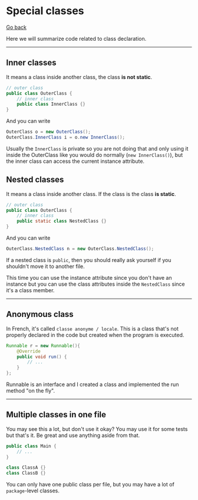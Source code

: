 # Special classes

[Go back](../../index.md#advanced)

Here we will summarize code related to class declaration.

<hr class="sr">

## Inner classes

It means a class inside another class, the class **is not static**.

```java
// outer class
public class OuterClass {
    // inner class
    public class InnerClass {}
}
```

And you can write

```java
OuterClass o = new OuterClass();
OuterClass.InnerClass i = o.new InnerClass();
```

Usually the `InnerClass` is private so you are not doing that and only using it inside the OuterClass like you would do normally (`new InnerClass()`), but the inner class can access the current instance attribute.

## Nested classes

It means a class inside another class. If the class is the class **is static**.

```java
// outer class
public class OuterClass {
    // inner class
    public static class NestedClass {}
}
```

And you can write

```java
OuterClass.NestedClass n = new OuterClass.NestedClass();
```

If a nested class is `public`, then you should really ask yourself if you shouldn't move it to another file.

This time you can use the instance attribute since you don't have an instance but you can use the class attributes inside the `NestedClass` since it's a class member.

<hr class="sl">

## Anonymous class

In French, it's called `classe anonyme / locale`. This is a class that's not properly declared in the code but created when the program is executed.

```java
Runnable r = new Runnable(){
    @Override
    public void run() {
        // ...
    }
};
```

Runnable is an interface and I created a class and implemented the run method "on the fly".

<hr class="sr">

## Multiple classes in one file

You may see this a lot, but don't use it okay? You may use it for some tests but that's it. Be great and use anything aside from that.

```java
public class Main {
    // ...
}

class ClassA {}
class ClassB {}
```

You can only have one public class per file, but you may have a lot of `package`-level classes.